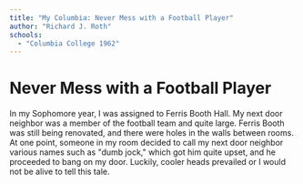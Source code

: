 ```yaml
---
title: "My Columbia: Never Mess with a Football Player"
author: "Richard J. Roth"
schools:
  - "Columbia College 1962"
---
```


# Never Mess with a Football Player

In my Sophomore year, I was assigned to Ferris Booth Hall. My next door neighbor was a member of the football team and quite large. Ferris Booth was still being renovated, and there were holes in the walls between rooms. At one point, someone in my room decided to call my next door neighbor various names such as "dumb jock," which got him quite upset, and he proceeded to bang on my door. Luckily, cooler heads prevailed or I would not be alive to tell this tale.
